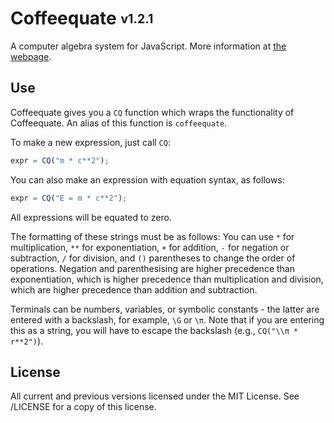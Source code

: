 Coffeequate <sub><sup>v1.2.1</sup></sub>
=============================

A computer algebra system for JavaScript. More information at [the webpage](http://matthewja.com/Coffeequate).

## Use
Coffeequate gives you a `CQ` function which wraps the functionality of Coffeequate. An alias of this function is `coffeequate`.

To make a new expression, just call `CQ`:
```javascript
expr = CQ("m * c**2");
```

You can also make an expression with equation syntax, as follows:
```javascript
expr = CQ("E = m * c**2");
```

All expressions will be equated to zero.

The formatting of these strings must be as follows: You can use `*` for multiplication, `**` for exponentiation, `+` for addition, `-` for negation or subtraction, `/` for division, and `()` parentheses to change the order of operations. Negation and parenthesising are higher precedence than exponentiation, which is higher precedence than multiplication and division, which are higher precedence than addition and subtraction.

Terminals can be numbers, variables, or symbolic constants - the latter are entered with a backslash, for example, `\G` or `\π`. Note that if you are entering this as a string, you will have to escape the backslash (e.g., `CQ("\\π * r**2")`).

## License
All current and previous versions licensed under the MIT License. See /LICENSE for a copy of this license.